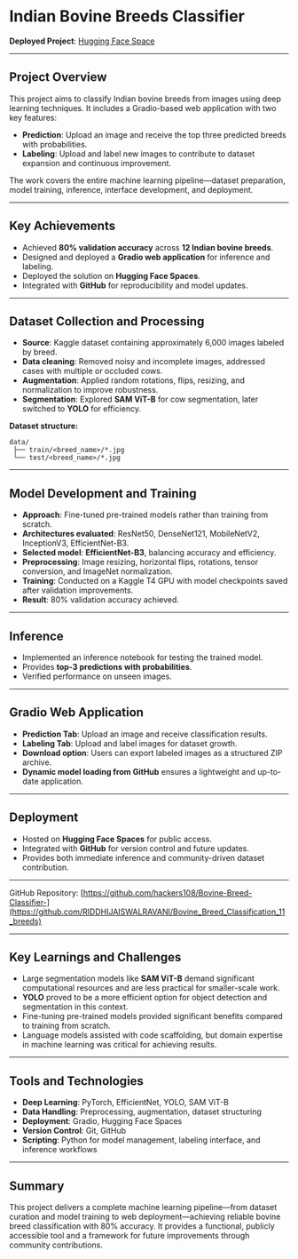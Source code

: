 # Indian Bovine Breeds Classifier

**Deployed Project**: [Hugging Face Space](https://huggingface.co/spaces/riddhi111/Cow_breed_classification)

---

## Project Overview

This project aims to classify Indian bovine breeds from images using deep learning techniques.
It includes a Gradio-based web application with two key features:

* **Prediction**: Upload an image and receive the top three predicted breeds with probabilities.
* **Labeling**: Upload and label new images to contribute to dataset expansion and continuous improvement.

The work covers the entire machine learning pipeline—dataset preparation, model training, inference, interface development, and deployment.

---

## Key Achievements

* Achieved **80% validation accuracy** across **12 Indian bovine breeds**.
* Designed and deployed a **Gradio web application** for inference and labeling.
* Deployed the solution on **Hugging Face Spaces**.
* Integrated with **GitHub** for reproducibility and model updates.

---

## Dataset Collection and Processing

* **Source**: Kaggle dataset containing approximately 6,000 images labeled by breed.
* **Data cleaning**: Removed noisy and incomplete images, addressed cases with multiple or occluded cows.
* **Augmentation**: Applied random rotations, flips, resizing, and normalization to improve robustness.
* **Segmentation**: Explored **SAM ViT-B** for cow segmentation, later switched to **YOLO** for efficiency.

**Dataset structure:**

```
data/
 ├── train/<breed_name>/*.jpg
 └── test/<breed_name>/*.jpg
```

---

## Model Development and Training

* **Approach**: Fine-tuned pre-trained models rather than training from scratch.
* **Architectures evaluated**: ResNet50, DenseNet121, MobileNetV2, InceptionV3, EfficientNet-B3.
* **Selected model**: **EfficientNet-B3**, balancing accuracy and efficiency.
* **Preprocessing**: Image resizing, horizontal flips, rotations, tensor conversion, and ImageNet normalization.
* **Training**: Conducted on a Kaggle T4 GPU with model checkpoints saved after validation improvements.
* **Result**: 80% validation accuracy achieved.

---

## Inference

* Implemented an inference notebook for testing the trained model.
* Provides **top-3 predictions with probabilities**.
* Verified performance on unseen images.

---

## Gradio Web Application

* **Prediction Tab**: Upload an image and receive classification results.
* **Labeling Tab**: Upload and label images for dataset growth.
* **Download option**: Users can export labeled images as a structured ZIP archive.
* **Dynamic model loading from GitHub** ensures a lightweight and up-to-date application.

---

## Deployment

* Hosted on **Hugging Face Spaces** for public access.
* Integrated with **GitHub** for version control and future updates.
* Provides both immediate inference and community-driven dataset contribution.

---



GitHub Repository: [https://github.com/hackers108/Bovine-Breed-Classifier-](https://github.com/RIDDHIJAISWALRAVANI/Bovine_Breed_Classification_11_breeds)

---

## Key Learnings and Challenges

* Large segmentation models like **SAM ViT-B** demand significant computational resources and are less practical for smaller-scale work.
* **YOLO** proved to be a more efficient option for object detection and segmentation in this context.
* Fine-tuning pre-trained models provided significant benefits compared to training from scratch.
* Language models assisted with code scaffolding, but domain expertise in machine learning was critical for achieving results.

---

## Tools and Technologies

* **Deep Learning**: PyTorch, EfficientNet, YOLO, SAM ViT-B
* **Data Handling**: Preprocessing, augmentation, dataset structuring
* **Deployment**: Gradio, Hugging Face Spaces
* **Version Control**: Git, GitHub
* **Scripting**: Python for model management, labeling interface, and inference workflows

---

## Summary

This project delivers a complete machine learning pipeline—from dataset curation and model training to web deployment—achieving reliable bovine breed classification with 80% accuracy.
It provides a functional, publicly accessible tool and a framework for future improvements through community contributions.

